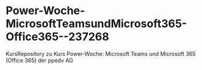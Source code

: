 # Power-Woche-MicrosoftTeamsundMicrosoft365-Office365--237268
KursRepository zu Kurs Power-Woche: Microsoft Teams und Microsoft 365 (Office 365) der ppedv AG
